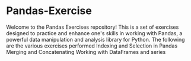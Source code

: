 # Pandas-Exercise
Welcome to the Pandas Exercises repository! This is a set of exercises designed to practice and enhance one's skills in working with Pandas, a powerful data manipulation and analysis library for Python.
The following are the various exercises performed
Indexing and Selection in Pandas
Merging and Concatenating
Working with DataFrames and series
